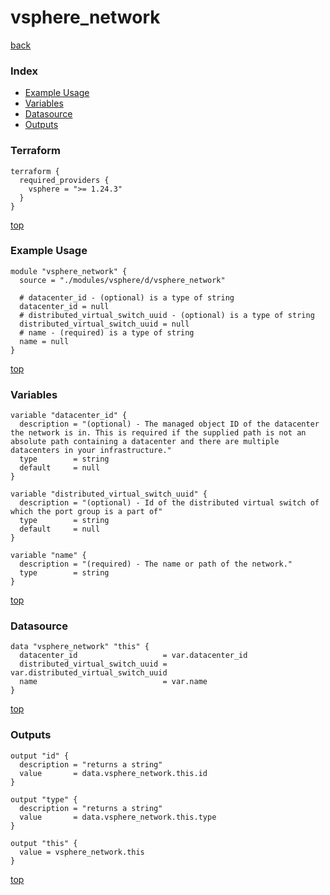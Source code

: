 # vsphere_network

[back](../vsphere.md)

### Index

- [Example Usage](#example-usage)
- [Variables](#variables)
- [Datasource](#datasource)
- [Outputs](#outputs)

### Terraform

```hcl
terraform {
  required_providers {
    vsphere = ">= 1.24.3"
  }
}
```

[top](#index)

### Example Usage

```hcl
module "vsphere_network" {
  source = "./modules/vsphere/d/vsphere_network"

  # datacenter_id - (optional) is a type of string
  datacenter_id = null
  # distributed_virtual_switch_uuid - (optional) is a type of string
  distributed_virtual_switch_uuid = null
  # name - (required) is a type of string
  name = null
}
```

[top](#index)

### Variables

```hcl
variable "datacenter_id" {
  description = "(optional) - The managed object ID of the datacenter the network is in. This is required if the supplied path is not an absolute path containing a datacenter and there are multiple datacenters in your infrastructure."
  type        = string
  default     = null
}

variable "distributed_virtual_switch_uuid" {
  description = "(optional) - Id of the distributed virtual switch of which the port group is a part of"
  type        = string
  default     = null
}

variable "name" {
  description = "(required) - The name or path of the network."
  type        = string
}
```

[top](#index)

### Datasource

```hcl
data "vsphere_network" "this" {
  datacenter_id                   = var.datacenter_id
  distributed_virtual_switch_uuid = var.distributed_virtual_switch_uuid
  name                            = var.name
}
```

[top](#index)

### Outputs

```hcl
output "id" {
  description = "returns a string"
  value       = data.vsphere_network.this.id
}

output "type" {
  description = "returns a string"
  value       = data.vsphere_network.this.type
}

output "this" {
  value = vsphere_network.this
}
```

[top](#index)
